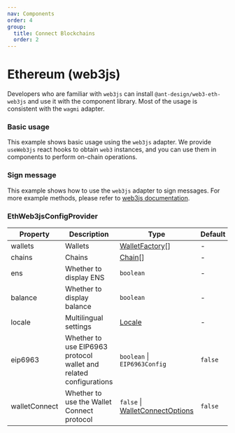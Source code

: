 ```yaml
---
nav: Components
order: 4
group:
  title: Connect Blockchains
  order: 2
---
```


# Ethereum (web3js)

Developers who are familiar with `web3js` can install `@ant-design/web3-eth-web3js` and use it with the component library. Most of the usage is consistent with the `wagmi` adapter.

<NormalInstallDependencies packageNames="@ant-design/web3 @ant-design/web3-eth-web3js web3" save="true"></NormalInstallDependencies>

### Basic usage

This example shows basic usage using the `web3js` adapter. We provide `useWeb3js` react hooks to obtain `web3` instances, and you can use them in components to perform on-chain operations.

<code src="./demos/basic.tsx"></code>

### Sign message

This example shows how to use the `web3js` adapter to sign messages. For more example methods, please refer to [web3js documentation](https://docs.web3js.org/).

<code src="./demos/sign-message.tsx"></code>

### EthWeb3jsConfigProvider

| Property | Description | Type | Default | Version |
| --- | --- | --- | --- | --- |
| wallets | Wallets | [WalletFactory](#walletfactory)[] | - | - |
| chains | Chains | [Chain](./types#chain)[] | - | - |
| ens | Whether to display ENS | `boolean` | - | - |
| balance | Whether to display balance | `boolean` | - | - |
| locale | Multilingual settings | [Locale](https://github.com/ant-design/ant-design-web3/blob/main/packages/common/src/locale/en_US.ts) | - | - |
| eip6963 | Whether to use EIP6963 protocol wallet and related configurations | `boolean` \| `EIP6963Config` | `false` |  |
| walletConnect | Whether to use the Wallet Connect protocol | `false` \| [WalletConnectOptions](https://wagmi.sh/core/api/connectors/walletConnect#parameters) | `false` |  |
